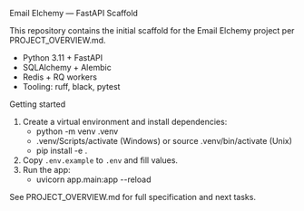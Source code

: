 Email Elchemy — FastAPI Scaffold

This repository contains the initial scaffold for the Email Elchemy project per PROJECT_OVERVIEW.md.

- Python 3.11 + FastAPI
- SQLAlchemy + Alembic
- Redis + RQ workers
- Tooling: ruff, black, pytest

Getting started

1. Create a virtual environment and install dependencies:
   - python -m venv .venv
   - .venv/Scripts/activate  (Windows) or source .venv/bin/activate (Unix)
   - pip install -e .
2. Copy `.env.example` to `.env` and fill values.
3. Run the app:
   - uvicorn app.main:app --reload

See PROJECT_OVERVIEW.md for full specification and next tasks.

